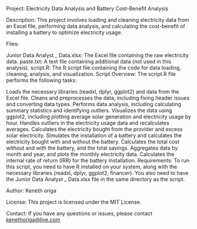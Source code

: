 Project: Electricity Data Analysis and Battery Cost-Benefit Analysis

Description: This project involves loading and cleaning electricity data from an Excel file, performing data analysis, and calculating the cost-benefit of installing a battery to optimize electricity usage.

Files:

Junior Data Analyst _ Data.xlsx: The Excel file containing the raw electricity data.
paste.txt: A text file containing additional data (not used in this analysis).
script.R: The R script file containing the code for data loading, cleaning, analysis, and visualization.
Script Overview: The script.R file performs the following tasks:

Loads the necessary libraries (readxl, dplyr, ggplot2) and data from the Excel file.
Cleans and preprocesses the data, including fixing header issues and converting data types.
Performs data analysis, including calculating summary statistics and identifying outliers.
Visualizes the data using ggplot2, including plotting average solar generation and electricity usage by hour.
Handles outliers in the electricity usage data and recalculates averages.
Calculates the electricity bought from the provider and excess solar electricity.
Simulates the installation of a battery and calculates the electricity bought with and without the battery.
Calculates the total cost without and with the battery, and the total savings.
Aggregates data by month and year, and plots the monthly electricity data.
Calculates the internal rate of return (IRR) for the battery installation.
Requirements: To run this script, you need to have R installed on your system, along with the necessary libraries (readxl, dplyr, ggplot2, financer). You also need to have the Junior Data Analyst _ Data.xlsx file in the same directory as the script.

Author: Keneth origa

License: This project is licensed under the MIT License.

Contact: If you have any questions or issues, please contact kenethoriga@live.com
